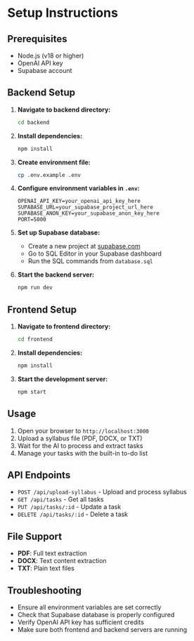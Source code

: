 # Setup Instructions

## Prerequisites

- Node.js (v18 or higher)
- OpenAI API key
- Supabase account

## Backend Setup

1. **Navigate to backend directory:**
   ```bash
   cd backend
   ```

2. **Install dependencies:**
   ```bash
   npm install
   ```

3. **Create environment file:**
   ```bash
   cp .env.example .env
   ```

4. **Configure environment variables in `.env`:**
   ```
   OPENAI_API_KEY=your_openai_api_key_here
   SUPABASE_URL=your_supabase_project_url_here
   SUPABASE_ANON_KEY=your_supabase_anon_key_here
   PORT=5000
   ```

5. **Set up Supabase database:**
   - Create a new project at [supabase.com](https://supabase.com)
   - Go to SQL Editor in your Supabase dashboard
   - Run the SQL commands from `database.sql`

6. **Start the backend server:**
   ```bash
   npm run dev
   ```

## Frontend Setup

1. **Navigate to frontend directory:**
   ```bash
   cd frontend
   ```

2. **Install dependencies:**
   ```bash
   npm install
   ```

3. **Start the development server:**
   ```bash
   npm start
   ```

## Usage

1. Open your browser to `http://localhost:3000`
2. Upload a syllabus file (PDF, DOCX, or TXT)
3. Wait for the AI to process and extract tasks
4. Manage your tasks with the built-in to-do list

## API Endpoints

- `POST /api/upload-syllabus` - Upload and process syllabus
- `GET /api/tasks` - Get all tasks
- `PUT /api/tasks/:id` - Update a task
- `DELETE /api/tasks/:id` - Delete a task

## File Support

- **PDF**: Full text extraction
- **DOCX**: Text content extraction
- **TXT**: Plain text files

## Troubleshooting

- Ensure all environment variables are set correctly
- Check that Supabase database is properly configured
- Verify OpenAI API key has sufficient credits
- Make sure both frontend and backend servers are running